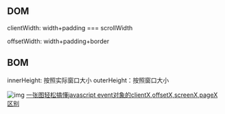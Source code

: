 DOM
--
clientWidth: width+padding === scrollWidth

offsetWidth: width+padding+border 


BOM
--


innerHeight: 按照实际窗口大小
outerHeight：按照窗口大小

![img](http://www.2cto.com/uploadfile/Collfiles/20140914/2014091409260873.png)
[一张图轻松搞懂javascript event对象的clientX,offsetX,screenX,pageX区别
](http://www.2cto.com/kf/201409/333401.html)
